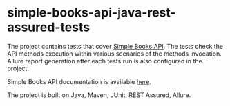 # simple-books-api-java-rest-assured-tests

The project contains tests that cover [Simple Books API](https://simple-books-api.glitch.me/). The tests check the API methods execution within various scenarios of the methods invocation. Allure report generation after each tests run is also configured in the project.

Simple Books API documentation is available [here](https://github.com/vdespa/introduction-to-postman-course/blob/main/simple-books-api.md).

The project is built on Java, Maven, JUnit, REST Assured, Allure.